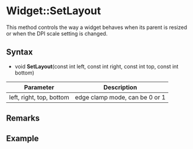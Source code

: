 # Widget::SetLayout

This method controls the way a widget behaves when its parent is resized or when the DPI scale setting is changed.

## Syntax

- void **SetLayout**(const int left, const int right, const int top, const int bottom)

| Parameter | Description |
| --- | --- |
| left, right, top, bottom | edge clamp mode, can be 0 or 1 |

## Remarks



## Example 

```c++

```
